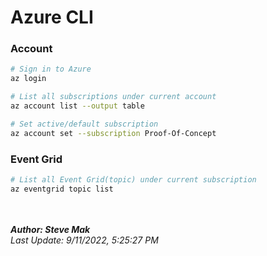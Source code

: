 # Azure CLI

### Account
```bash
# Sign in to Azure
az login

# List all subscriptions under current account
az account list --output table

# Set active/default subscription
az account set --subscription Proof-Of-Concept
```

### Event Grid
```bash
# List all Event Grid(topic) under current subscription
az eventgrid topic list
```

<br /><br />
**_Author: Steve Mak_**<br />
_Last Update: 9/11/2022, 5:25:27 PM_

